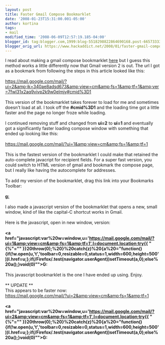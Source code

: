 ```yaml
---
layout: post
title: Faster Gmail Compose Bookmarklet
date: '2008-01-23T15:31:00.001-05:00'
author: kortina
tags:
- mail
modified_time: '2008-06-09T12:57:19.185-04:00'
blogger_id: tag:blogger.com,1999:blog-5518298822864690168.post-6657333396585278173
blogger_orig_url: https://www.hackaddict.net/2008/01/faster-gmail-compose-bookmarklet.html
---
```


I read about making a gmail compose bookmarklet <a href="http://www.lifehack.org/articles/productivity/how-to-make-gmailgcal-rock-your-tasks.html">here</a> but I guess this method works a little differently now that Gmail version 2 is out.  The url I got as a bookmark from following the steps in this article looked like this:<br/><br/>https://mail.google.com/mail/?ui=2&amp;ik=340ae8adsd673&amp;view=cm&amp;fs=1&amp;tf=1&amp;ver=7fwl31x2aq9vivp2k9w0elmjy#cmid%3D1<br/><br/>This version of the bookmarklet takes forever to load for me and sometimes doesn't load at all.  I took off the <b>#cmid%3D1</b> and the loading time got a little faster and the page no longer froze while loading.<br/><br/>I continued removing stuff and changed from <b>ui=2</b> to <b>ui=1</b> and eventually got a significantly faster loading compose window with something that ended up looking like this:<br/><br/>https://mail.google.com/mail/?ui=1&amp;view=cm&amp;fs=1&amp;tf=1<br/><br/>This is the fastest version of the bookmarklet I could make that retained the auto-complete javacript for recipient fields.  For a super fast version, you could switch to HTML version of gmail and bookmark the compose page, but I  really like having the autocomplete for addresses.<br/><br/>To add my version of the bookmarklet, drag this link into your Bookmarks Toolbar:<br/><br/><b><a href="https://mail.google.com/mail/?ui=1&amp;view=cm&amp;fs=1&amp;tf=1">g:</a></b><br/><br/>I also made a javascript version of the bookmarklet that opens a new, small window, kind of like the capital-C shortcut works in Gmail.<br/><br/>Here is the javascript, open in new window, version:<br/><br/><b><a href="javascript:var%20w=window,u='https://mail.google.com/mail/?ui=1&amp;view=cm&amp;fs=1&amp;tf=1',l=document.location;try{{ " {%"="" }}20throw(0);%20}%20catch(z)%20{a%20="function(){if(!w.open(u,'t','toolbar=0,resizable=0,status=1,width=600,height=500'))l.href=u;};if(/Firefox/.test(navigator.userAgent))setTimeout(a,0);else%20a();}void(0)&quot;">G:</a></b><br/><br/>This javascript bookmarklet is the one I have ended up using.  Enjoy.<br/><br/>** UPDATE **<br/>This appears to be faster now:<br/>https://mail.google.com/mail/?ui=2&amp;view=cm&amp;fs=1&amp;tf=1<br/><br/><b><a href="javascript:var%20w=window,u='https://mail.google.com/mail/?ui=2&amp;view=cm&amp;fs=1&amp;tf=1',l=document.location;try{{ " {%"="" }}20throw(0);%20}%20catch(z)%20{a%20="function(){if(!w.open(u,'t','toolbar=0,resizable=0,status=1,width=600,height=500'))l.href=u;};if(/Firefox/.test(navigator.userAgent))setTimeout(a,0);else%20a();}void(0)&quot;">G:</a></b>